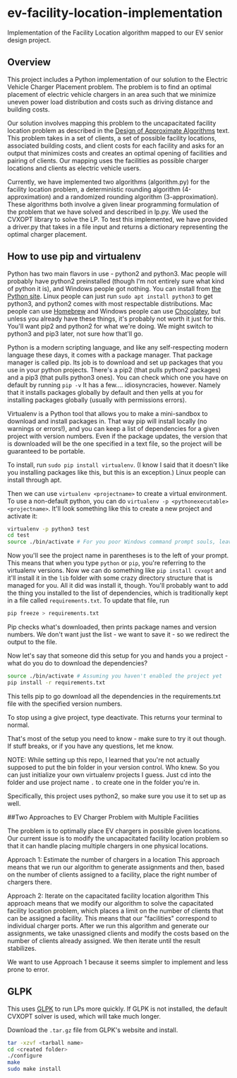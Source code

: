 # ev-facility-location-implementation
Implementation of the Facility Location algorithm mapped to our EV senior design project.

## Overview
This project includes a Python implementation of our solution to the Electric Vehicle Charger Placement problem. The problem is to find an optimal placement of electric vehicle chargers in an area such that we minimize uneven power load distribution and costs such as driving distance and building costs. 

Our solution involves mapping this problem to the uncapacitated facility location problem as described in the [Design of Approximate Algorithms](http://www.designofapproxalgs.com/) text. This problem takes in a set of clients, a set of possible facility locations, associated building costs, and client costs for each facility and asks for an output that minimizes costs and creates an optimal opening of facilities and pairing of clients. Our mapping uses the facilities as possible charger locations and clients as electric vehicle users.

Currently, we have implemented two algorithms (algorithm.py) for the facility location problem, a deterministic rounding algorithm (4-approximation) and a randomized rounding algorithm (3-approximation). These algorithms both involve a given linear programming formulation of the problem that we have solved and described in lp.py. We used the CVXOPT library to solve the LP. To test this implemented, we have provided a driver.py that takes in a file input and returns a dictionary representing the optimal charger placement.

## How to use pip and virtualenv
Python has two main flavors in use - python2 and python3. Mac people will probably have python2 preinstalled (though I'm not entirely sure what kind of python it is), and Windows people got nothing. You can install from [the Python site](https://www.python.org/). Linux people can just run `sudo apt install python3` to get python3, and python2 comes with most respectable distributions. Mac people can use [Homebrew](https://brew.sh/) and Windows people can use [Chocolatey](https://chocolatey.org/), but unless you already have these things, it's probably not worth it just for this. You'll want pip2 and python2 for what we're doing. We might switch to python3 and pip3 later, not sure how that'll go.

Python is a modern scripting language, and like any self-respecting modern language these days, it comes with a package manager. That package manager is called pip. Its job is to download and set up packages that you use in your python projects. There's a pip2 (that pulls python2 packages) and a pip3 (that pulls python3 ones). You can check which one you have on default by running `pip -v` It has a few.... idiosyncracies, however. Namely that it installs packages globally by default and then yells at you for installing packages globally (usually with permissions errors).

Virtualenv is a Python tool that allows you to make a mini-sandbox to download and install packages in. That way pip will install locally (no warnings or errors!), and you can keep a list of dependencies for a given project with version numbers. Even if the package updates, the version that is downloaded will be the one specified in a text file, so the project will be guaranteed to be portable.

To install, run `sudo pip install virtualenv`. (I know I said that it doesn't like you installing packages like this, but this is an exception.) Linux people can install through apt.

Then we can use `virtualenv <projectname>` to create a virtual environment. To use a non-default python, you can do `virtualenv -p <pythonexecutable> <projectname>`. It'll look something like this to create a new project and activate it:

```bash
virtualenv -p python3 test
cd test
source ./bin/activate # For you poor Windows command prompt souls, leave off the word source
```
Now you'll see the project name in parentheses is to the left of your prompt. This means that when you type `python` or `pip`, you're referring to the virtualenv versions. Now we can do something like `pip install cvxopt` and it'll install it in the `lib` folder with some crazy directory structure that is managed for you. All it did was install it, though. You'll probably want to add the thing you installed to the list of dependencies, which is traditionally kept in a file called `requirements.txt`. To update that file, run

```bash
pip freeze > requirements.txt
```

Pip checks what's downloaded, then prints package names and version numbers. We don't want just the list - we want to save it - so we redirect the output to the file.

Now let's say that someone did this setup for you and hands you a project - what do you do to download the dependencies?

```bash
source ./bin/activate # Assuming you haven't enabled the project yet
pip install -r requirements.txt
```

This tells pip to go download all the dependencies in the requirements.txt file with the specified version numbers.

To stop using a give project, type deactivate. This returns your terminal to normal.

That's most of the setup you need to know - make sure to try it out though. If stuff breaks, or if you have any questions, let me know.

NOTE: While setting up this repo, I learned that you're not actually supposed to put the bin folder in your version control. Who knew. So you can just initialize your own virtualenv projects I guess. Just cd into the folder and use project name `.` to create one in the folder you're in.

Specifically, this project uses python2, so make sure you use it to set up as well.

##Two Approaches to EV Charger Problem with Multiple Facilities

The problem is to optimally place EV chargers in possible given locations. Our current issue is to modify the uncapacitated facility location problem so that it can handle placing multiple chargers in one physical locations.

Approach 1: Estimate the number of chargers in a location
This approach means that we run our algorithm to generate assignments and then, based on the number of clients assigned to a facility, place the right number of chargers there.

Approach 2: Iterate on the capacitated facility location algorithm
This approach means that we modify our algorithm to solve the capacitated facility location problem, which places a limit on the number of clients that can be assigned a facility. This means that our "facilities" correspond to individual charger ports. After we run this algorithm and generate our assignments, we take unassigned clients and modify the costs based on the number of clients already assigned. We then iterate until the result stabilizes.

We want to use Approach 1 because it seems simpler to implement and less prone to error.


## GLPK
This uses [GLPK](https://www.gnu.org/software/glpk/) to run LPs more quickly. If GLPK is not installed, the default CVXOPT solver is used, which will take much longer.  

Download the `.tar.gz` file from GLPK's website and install.  
```bash
tar -xzvf <tarball name>
cd <created folder>
./configure
make
sudo make install
```
